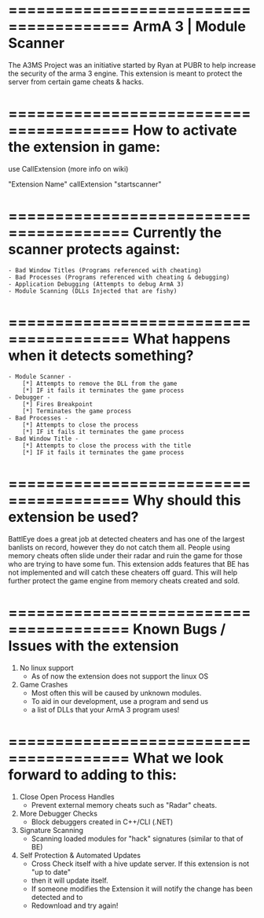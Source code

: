 =======================================
ArmA 3 | Module Scanner
======================================
The A3MS Project was an initiative started by Ryan at PUBR to help increase the
security of the arma 3 engine. This extension is meant to protect the server from
certain game cheats & hacks.

=======================================
How to activate the extension in game: 
=======================================
use CallExtension (more info on wiki)

"Extension Name" callExtension "startscanner"

=======================================
Currently the scanner protects against: 
=======================================
	- Bad Window Titles (Programs referenced with cheating)
	- Bad Processes (Programs referenced with cheating & debugging)
	- Application Debugging (Attempts to debug ArmA 3)
	- Module Scanning (DLLs Injected that are fishy)

=======================================
What happens when it detects something?
=======================================
	- Module Scanner -
		[*] Attempts to remove the DLL from the game
		[*] IF it fails it terminates the game process
	- Debugger -
		[*] Fires Breakpoint
		[*] Terminates the game process
	- Bad Processes -
		[*] Attempts to close the process
		[*] IF it fails it terminates the game process
	- Bad Window Title -
		[*] Attempts to close the process with the title
		[*] IF it fails it terminates the game process
		
=======================================
  Why should this extension be used?
=======================================
BattlEye does a great job at detected cheaters and has one of the largest banlists
on record, however they do not catch them all. People using memory cheats often slide
under their radar and ruin the game for those who are trying to have some fun. This
extension adds features that BE has not implemented and will catch these cheaters off
guard. This will help further protect the game engine from memory cheats created and sold.

=======================================
Known Bugs / Issues with the extension
=======================================
1) No linux support
	- As of now the extension does not support the linux OS
2) Game Crashes
	- Most often this will be caused by unknown modules.
	- To aid in our development, use a program and send us
	- a list of DLLs that your ArmA 3 program uses!

=======================================
What we look forward to adding to this: 
=======================================
1) Close Open Process Handles
	- Prevent external memory cheats such as "Radar" cheats.
2) More Debugger Checks
	- Block debuggers created in C++/CLI (.NET)
3) Signature Scanning
	- Scanning loaded modules for "hack" signatures (similar to that of BE)
4) Self Protection & Automated Updates
	- Cross Check itself with a hive update server. If this extension is not "up to date"
	- then it will update itself.
	- If someone modifies the Extension it will notify the change has been detected and to
	- Redownload and try again!
	